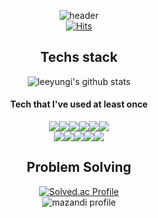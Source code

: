 <div align="center">  

![header](https://capsule-render.vercel.app/api?type=waving&color=0:5433FF,50:20BDFF,100:fa52de&height=150&section=header&text=Hello%20visitors!&fontColor=ffffff&fontSize=50&animation=twinkling&fontAlign=75&width=Auto)  
[![Hits](https://hits.seeyoufarm.com/api/count/incr/badge.svg?url=https%3A%2F%2Fgithub.com%2Fleeyungi&count_bg=%233B73D1&title_bg=%23555555&icon=&icon_color=%23E7E7E7&title=hits&edge_flat=false)](https://hits.seeyoufarm.com)

<h2>Techs stack</h2>  

![leeyungi's github stats](https://github-readme-stats.vercel.app/api/top-langs/?username=leeyungi&layout=compact&theme=tokyonight)  

<h4>Tech that I've used at least once</h4>  

<div align="center"><img src="https://img.shields.io/badge/C-A8B9CC?style=for-the-badge&logo=C&logoColor=white"/><img src="https://img.shields.io/badge/C++-00599C?style=for-the-badge&logo=C%2B%2B&logoColor=white"/><img src="https://img.shields.io/badge/Python-3776AB?style=for-the-badge&logo=Python&logoColor=white"/><img src="https://img.shields.io/badge/HTML5-E34F26?style=for-the-badge&logo=HTML5&logoColor=white"/><img src="https://img.shields.io/badge/CSS3-1572B6?style=for-the-badge&logo=CSS3&logoColor=white"/><img src="https://img.shields.io/badge/JavaScript-F7DF1E?style=for-the-badge&logo=JavaScript&logoColor=white"/></div>

<div align="center"><img src="https://img.shields.io/badge/ROS-22314E?style=for-the-badge&logo=ROS&logoColor=white"/><img src="https://img.shields.io/badge/MySQL-4479A1?style=for-the-badge&logo=MySQL&logoColor=white"/><img src="https://img.shields.io/badge/Git-F05032?style=for-the-badge&logo=Git&logoColor=white"/><img src="https://img.shields.io/badge/GitHub-181717?style=for-the-badge&logo=GitHub&logoColor=white"/><img src="https://img.shields.io/badge/Notion-000000?style=for-the-badge&logo=Notion&logoColor=white"/></div>  
 
 
<h2>Problem Solving</h2>  

<!-- ![Solved.ac Profile](http://mazassumnida.wtf/api/v2/generate_badge?boj=luk951202) -->
 
 [![Solved.ac Profile](http://mazassumnida.wtf/api/v2/generate_badge?boj=luk951202)](https://solved.ac/luk951202)
 <br>
 ![mazandi profile](http://mazandi.herokuapp.com/api?handle=luk951202&theme=dark)


</div>
